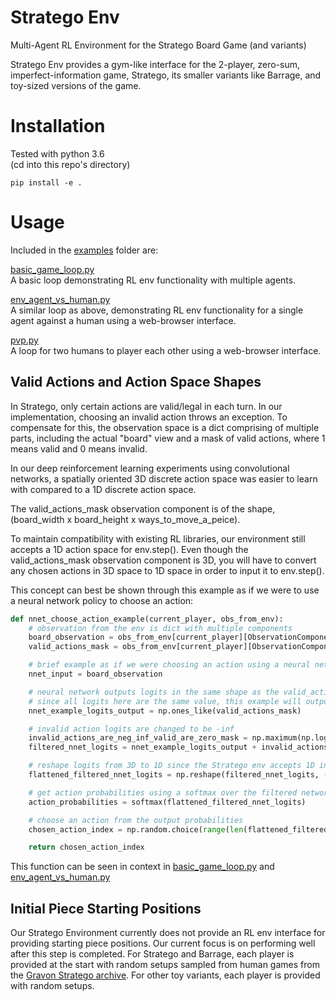 # Stratego Env
Multi-Agent RL Environment for the Stratego Board Game (and variants)

Stratego Env provides a gym-like interface for the 2-player, zero-sum, imperfect-information game, Stratego, its smaller variants like Barrage, and toy-sized versions of the game.

# Installation
Tested with python 3.6  
(cd into this repo's directory)
```
pip install -e .
```

# Usage
Included in the [examples](https://github.com/JBLanier/stratego_env/tree/master/stratego_env/examples) folder are:

[basic_game_loop.py](https://github.com/JBLanier/stratego_env/blob/master/stratego_env/examples/basic_game_loop.py)  
A basic loop demonstrating RL env functionality with multiple agents.

[env_agent_vs_human.py](https://github.com/JBLanier/stratego_env/blob/master/stratego_env/examples/env_agent_vs_human.py)  
A similar loop as above, demonstrating RL env functionality for a single agent against a human using a web-browser interface.

[pvp.py](https://github.com/JBLanier/stratego_env/blob/master/stratego_env/examples/pvp.py)  
A loop for two humans to player each other using a web-browser interface.

## Valid Actions and Action Space Shapes

In Stratego, only certain actions are valid/legal in each turn. In our implementation, choosing an invalid action throws an exception.
To compensate for this, the observation space is a dict comprising of multiple parts, including the actual "board" view and a mask of valid actions, where 1 means valid and 0 means invalid.

In our deep reinforcement learning experiments using convolutional networks, a spatially oriented 3D discrete action space was easier to learn with compared to a 1D discrete action space.  

The valid_actions_mask observation component is of the shape, (board_width x board_height x ways_to_move_a_peice).  

To maintain compatibility with existing RL libraries, our environment still accepts a 1D action space for env.step(). Even though the valid_actions_mask observation component is 3D, you will have to convert any chosen actions in 3D space to 1D space in order to input it to env.step().

This concept can best be shown through this example as if we were to use a neural network policy to choose an action:

```python
def nnet_choose_action_example(current_player, obs_from_env):
    # observation from the env is dict with multiple components
    board_observation = obs_from_env[current_player][ObservationComponents.PARTIAL_OBSERVATION.value]
    valid_actions_mask = obs_from_env[current_player][ObservationComponents.VALID_ACTIONS_MASK.value]

    # brief example as if we were choosing an action using a neural network.
    nnet_input = board_observation

    # neural network outputs logits in the same shape as the valid_actions_mask (board w x board h x ways_to_move).
    # since all logits here are the same value, this example will output a random valid action
    nnet_example_logits_output = np.ones_like(valid_actions_mask)

    # invalid action logits are changed to be -inf
    invalid_actions_are_neg_inf_valid_are_zero_mask = np.maximum(np.log(valid_actions_mask), np.finfo(np.float32).min)
    filtered_nnet_logits = nnet_example_logits_output + invalid_actions_are_neg_inf_valid_are_zero_mask

    # reshape logits from 3D to 1D since the Stratego env accepts 1D indexes in env.step()
    flattened_filtered_nnet_logits = np.reshape(filtered_nnet_logits, -1)

    # get action probabilities using a softmax over the filtered network logit outputs
    action_probabilities = softmax(flattened_filtered_nnet_logits)

    # choose an action from the output probabilities
    chosen_action_index = np.random.choice(range(len(flattened_filtered_nnet_logits)), p=action_probabilities)

    return chosen_action_index
```
This function can be seen in context in [basic_game_loop.py](https://github.com/JBLanier/stratego_env/blob/master/stratego_env/examples/basic_game_loop.py)
and [env_agent_vs_human.py](https://github.com/JBLanier/stratego_env/blob/master/stratego_env/examples/env_agent_vs_human.py)

## Initial Piece Starting Positions

Our Stratego Environment currently does not provide an RL env interface for providing starting piece positions. Our current focus is on performing well after this step is completed. For Stratego and Barrage, each player is provided at the start with random setups sampled from human games from the [Gravon Stratego archive](https://www.gravon.de/gravon/stratego/stratego.jsp). For other toy variants, each player is provided with random setups.
